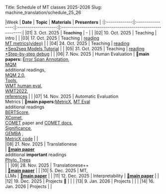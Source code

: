 Title: Schedule of MT classes 2025-2026
Slug: machine_translation/schedule_25_26




|Week |    **Date**   |     **Topic**    | **Materials** |                       **Presenters**                       |
:|:-------------:|:----------------:|:--------------------:|:----------------------------------------------------------:|
|01|  3. Oct. 2025 | <del>Teaching</del>      |   -   |                                                            | 
|02| 10. Oct. 2025 | Teaching         |      intro               |                                                            | 
|03| 17. Oct. 2025 | Teaching         |  [reading](https://nlp.unibuc.ro/machine_translation/bibliography.html#eval)<br />[MT metrics(video)](https://slideslive.com/38924201/1-metrics-of-mt-quality)                |                                                            | 
|04| 24. Oct. 2025 | Teaching         |  [reading](https://nlp.unibuc.ro/machine_translation/bibliography.html#neural)<br />[\*Seq2seq Models Tutorial](https://lena-voita.github.io/nlp_course/seq2seq_and_attention.html)                    |                                                            |
|05| 31. Oct. 2025 | Teaching         |  [reading](https://nlp.unibuc.ro/machine_translation/bibliography.html#trans)<br />[\*Step-by-step debug](https://github.com/pbloem/former/)                    |                                                            |
|06|  7. Nov. 2025 |  Human Evaluation                                     |        🤔**main papers:** [Error Span Annotation](https://aclanthology.org/2024.wmt-1.131.pdf), <br />[MQM](https://direct.mit.edu/tacl/article/doi/10.1162/tacl_a_00437/108866/Experts-Errors-and-Context-A-Large-Scale-Study-of)<br />additional readings, <br />[MQM 2.0](https://themqm.org/wp-content/uploads/2025/10/2405.16969v5.pdf), <br />[Tools](https://custom.mt/tools-for-data-labelling-in-machine-translation-evaluations/), <br /> [WMT human eval](https://github.com/google/wmt-mqm-human-evaluation), <br />[WMT2022](https://aclanthology.org/2022.wmt-1.1.pdf), <br />[references](https://nlp.unibuc.ro/machine_translation/bibliography.html#data)       |                  |
|07| 14. Nov. 2025 |  Automatic Evaluation<br />Metrics                                     |    🤔**main papers:**[MetricX](https://aclanthology.org/2024.wmt-1.35/), [MT Eval](https://aclanthology.org/2024.emnlp-main.1152.pdf)<br />additional readings<br />[BERTScore](https://arxiv.org/pdf/1904.09675.pdf),<br />[XComet](https://direct.mit.edu/tacl/article/doi/10.1162/tacl_a_00683/124263/xcomet-Transparent-Machine-Translation-Evaluation), <br />[COMET](https://aclanthology.org/2020.emnlp-main.213.pdf) paper and [COMET docs](https://unbabel.github.io/COMET/html/models.html),<br />[Significance](https://aclanthology.org/D14-1020.pdf), <br />[GEMBA](https://aclanthology.org/2023.eamt-1.19/) , <br /> [MetricX code](https://github.com/google-research/metricx/)         |                              |     
|08| 21. Nov. 2025 |  Translationese<br />     |    [🤔**main paper**]() <br />additional **important** readings<br /> [Phylo. Trees](https://aclanthology.org/P17-1049.pdf) <br />                                                                                                                                          |                      |
|09| 28. Nov. 2025 |  Translationese++<br />                   |     [🤔**main paper**]()               |            |
|10|  5. Dec. 2025 |  MT,<br />LLMs         |        [🤔**main paper**]()                       |                          |
|11| 12. Dec. 2025 |  Interpretability                                   |        [🤔**main paper**]()                                   |                            |
|12| 19. Dec. 2025 | Projects 🌲      |                      |                                                            |
|13| 9. Jan. 2026 | Projects         |                      |                                                            |
|14| 16. Jan. 2026 | Projects         |                      |             